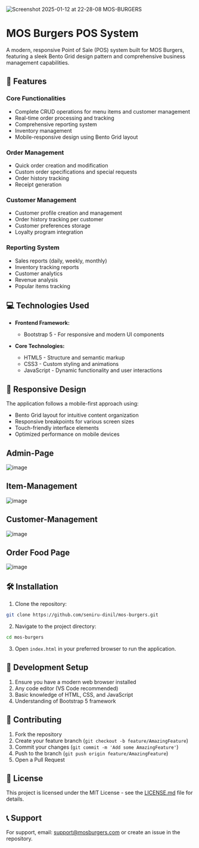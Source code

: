 
![Screenshot 2025-01-12 at 22-28-08 MOS-BURGERS](https://github.com/user-attachments/assets/651d568a-9f63-4768-ae01-321e76d1eac4)
# MOS Burgers POS System

A modern, responsive Point of Sale (POS) system built for MOS Burgers, featuring a sleek Bento Grid design pattern and comprehensive business management capabilities.

## 🚀 Features

### Core Functionalities
- Complete CRUD operations for menu items and customer management
- Real-time order processing and tracking
- Comprehensive reporting system
- Inventory management
- Mobile-responsive design using Bento Grid layout

### Order Management
- Quick order creation and modification
- Custom order specifications and special requests
- Order history tracking
- Receipt generation

### Customer Management
- Customer profile creation and management
- Order history tracking per customer
- Customer preferences storage
- Loyalty program integration

### Reporting System
- Sales reports (daily, weekly, monthly)
- Inventory tracking reports
- Customer analytics
- Revenue analysis
- Popular items tracking

## 💻 Technologies Used

- **Frontend Framework:**
  - Bootstrap 5 - For responsive and modern UI components
  
- **Core Technologies:**
  - HTML5 - Structure and semantic markup
  - CSS3 - Custom styling and animations
  - JavaScript - Dynamic functionality and user interactions

## 📱 Responsive Design
The application follows a mobile-first approach using:
- Bento Grid layout for intuitive content organization
- Responsive breakpoints for various screen sizes
- Touch-friendly interface elements
- Optimized performance on mobile devices

## Admin-Page
![image](https://github.com/user-attachments/assets/1e32a8b4-cfdb-4d91-ba85-821673604072)

## Item-Management
![image](https://github.com/user-attachments/assets/5093c2b1-db59-4ebf-85c4-fcdf49112fed)

## Customer-Management
![image](https://github.com/user-attachments/assets/3b06688e-b854-4c27-99ce-738993ebc87c)

## Order Food Page
![image](https://github.com/user-attachments/assets/91707080-58c6-4d67-aafa-b9ba8204d4e5)

## 🛠️ Installation

1. Clone the repository:
```bash
git clone https://github.com/seniru-dinil/mos-burgers.git
```

2. Navigate to the project directory:
```bash
cd mos-burgers
```

3. Open `index.html` in your preferred browser to run the application.

## 🔧 Development Setup

1. Ensure you have a modern web browser installed
2. Any code editor (VS Code recommended)
3. Basic knowledge of HTML, CSS, and JavaScript
4. Understanding of Bootstrap 5 framework

## 🤝 Contributing

1. Fork the repository
2. Create your feature branch (`git checkout -b feature/AmazingFeature`)
3. Commit your changes (`git commit -m 'Add some AmazingFeature'`)
4. Push to the branch (`git push origin feature/AmazingFeature`)
5. Open a Pull Request

## 📝 License

This project is licensed under the MIT License - see the [LICENSE.md](LICENSE.md) file for details.

## 📞 Support

For support, email: support@mosburgers.com or create an issue in the repository.
